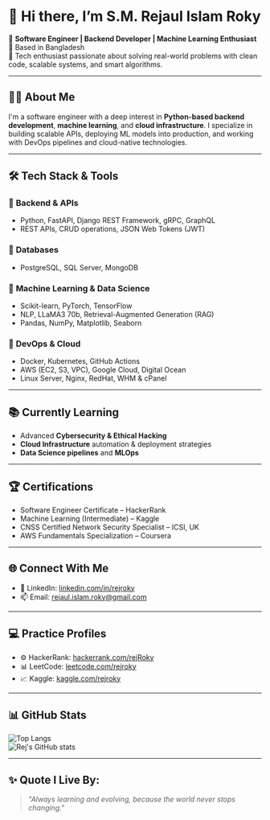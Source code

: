 # 👋 Hi there, I’m S.M. Rejaul Islam Roky

🚀 **Software Engineer | Backend Developer | Machine Learning Enthusiast**  
📍 Based in Bangladesh  
🧠 Tech enthusiast passionate about solving real-world problems with clean code, scalable systems, and smart algorithms.

---

## 👨‍💻 About Me

I'm a software engineer with a deep interest in **Python-based backend development**, **machine learning**, and **cloud infrastructure**. I specialize in building scalable APIs, deploying ML models into production, and working with DevOps pipelines and cloud-native technologies.

---

## 🛠️ Tech Stack & Tools

### 🔹 **Backend & APIs**
- Python, FastAPI, Django REST Framework, gRPC, GraphQL  
- REST APIs, CRUD operations, JSON Web Tokens (JWT)

### 🔹 **Databases**
- PostgreSQL, SQL Server, MongoDB

### 🔹 **Machine Learning & Data Science**
- Scikit-learn, PyTorch, TensorFlow  
- NLP, LLaMA3 70b, Retrieval-Augmented Generation (RAG)  
- Pandas, NumPy, Matplotlib, Seaborn

### 🔹 **DevOps & Cloud**
- Docker, Kubernetes, GitHub Actions  
- AWS (EC2, S3, VPC), Google Cloud, Digital Ocean  
- Linux Server, Nginx, RedHat, WHM & cPanel



---

## 📚 Currently Learning
- Advanced **Cybersecurity & Ethical Hacking**  
- **Cloud Infrastructure** automation & deployment strategies  
- **Data Science pipelines** and **MLOps**

---

## 🏆 Certifications
- Software Engineer Certificate – HackerRank  
- Machine Learning (Intermediate) – Kaggle  
- CNSS Certified Network Security Specialist – ICSI, UK  
- AWS Fundamentals Specialization – Coursera  

---

## 🌐 Connect With Me
- 🔗 LinkedIn: [linkedin.com/in/rejroky](https://www.linkedin.com/in/rejroky)  
- 📫 Email: rejaul.islam.roky@gmail.com

---

## 💻 Practice Profiles
- ⚙️ HackerRank: [hackerrank.com/rejRoky](https://www.hackerrank.com/rejRoky)  
- 📊 LeetCode: [leetcode.com/rejroky](https://www.leetcode.com/rejroky)  
- 📈 Kaggle: [kaggle.com/rejroky](https://www.kaggle.com/rejroky)

---

## 📊 GitHub Stats

![Top Langs](https://github-readme-stats.vercel.app/api/top-langs/?username=rejRoky&layout=compact&langs_count=10&theme=default)  
![Rej's GitHub stats](https://github-readme-stats.vercel.app/api?username=rejRoky&show_icons=true&theme=default)

---

## ✨ Quote I Live By:
> _"Always learning and evolving, because the world never stops changing."_

